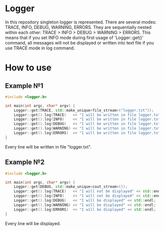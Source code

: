 # Logger
In this repository singleton logger is represented. There are several modes: TRACE, INFO, DEBUG, WARNING, ERRORS. 
They are sequentially nested within each other: TRACE > INFO > DEBUG > WARNING > ERRORS. 
This means that if you set INFO mode during first usage of 'Logger::get()' command, all messages will not be displayed or written into text file if you use TRACE mode in log command.
# How to use
## Example №1
```c++
#include <logger.h>

int main(int argc, char* argv) {
    Logger::get(TRACE, std::make_unique<file_stream>("logger.txt"));
    Logger::get().log(TRACE)   << "I will be written in file logger.txt" << std::endl;
    Logger::get().log(INFO)    << "I will be written in file logger.txt" << std::endl;
    Logger::get().log(DEBUG)   << "I will be written in file logger.txt" << std::endl;
    Logger::get().log(WARNING) << "I will be written in file logger.txt" << std::endl;
    Logger::get().log(ERRORS)  << "I will be written in file logger.txt" << std::endl;
}
```
Every line will be written in file "logger.txt".
## Example №2
```c++
#include <logger.h>

int main(int argc, char* argv) {
    Logger::get(DEBUG, std::make_unique<cout_stream>());
    Logger::get().log(TRACE)   << "I will not be displayed" << std::endl;
    Logger::get().log(INFO)    << "I will not be displayed" << std::endl;
    Logger::get().log(DEBUG)   << "I will be displayed" << std::endl;
    Logger::get().log(WARNING) << "I will be displayed" << std::endl;
    Logger::get().log(ERRORS)  << "I will be displayed" << std::endl;
}
```
Every line will be displayed.
